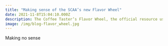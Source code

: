 ```yaml
---
title: "Making sense of the SCAA’s new Flavor Wheel"
date: 2021-11-8T15:04:10.000Z
description: The Coffee Taster’s Flavor Wheel, the official resource used by coffee tasters, has been revised for the first time this year.
image: /img/blog-flavor_wheel.jpg
---
```


Making no sense